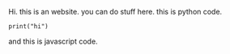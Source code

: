 Hi. this is an website.
you can do stuff here.
this is python code.
``` 
print("hi")
```
and this is javascript code.

```window.alert("hello")
```
